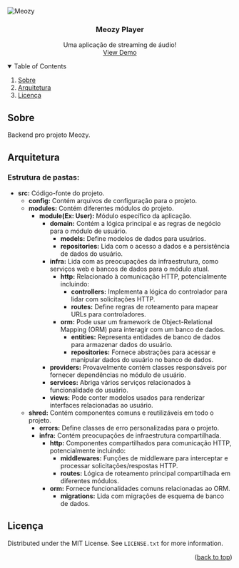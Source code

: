 ![Meozy](https://meozy.github.io/.github/profile/assets/meozy.png)
<a name="readme-top"></a>

<!-- PROJECT LOGO -->
<div align="center">
  <h3 align="center">Meozy Player</h3>
  <p align="center">
    Uma aplicação de streaming de áudio!
    <br />
    <a href="">View Demo</a>
  </p>
</div>

<!-- TABLE OF CONTENTS -->
<details open="true">
  <summary>Table of Contents</summary>
  <ol>
    <li><a href="#sobre">Sobre</a></li>
    <li><a href="#arquitetura">Arquitetura</a></li>
    <li><a href="#licença">Licença</a></li>
  </ol>
</details>

<!-- ABOUT -->
## Sobre
Backend pro projeto Meozy. 

<!-- ARCHITECTURE -->
## Arquitetura
### Estrutura de pastas:
- **src:** Código-fonte do projeto.
    - **config:** Contém arquivos de configuração para o projeto.
    - **modules:** Contém diferentes módulos do projeto.
        - **module(Ex: User):** Módulo específico da aplicação.
            - **domain:** Contém a lógica principal e as regras de negócio para o módulo de usuário.
                - **models:** Define modelos de dados para usuários.
                - **repositories:** Lida com o acesso a dados e a persistência de dados do usuário.
            - **infra:** Lida com as preocupações da infraestrutura, como serviços web e bancos de dados para o módulo atual.
               	- **http:** Relacionado à comunicação HTTP, potencialmente incluindo:
                    - **controllers:** Implementa a lógica do controlador para lidar com solicitações HTTP.
                    - **routes:** Define regras de roteamento para mapear URLs para controladores.
                - **orm:** Pode usar um framework de Object-Relational Mapping (ORM) para interagir com um banco de dados.
                    - **entities:** Representa entidades de banco de dados para armazenar dados do usuário.
                    - **repositories:** Fornece abstrações para acessar e manipular dados do usuário no banco de dados.
            - **providers:** Provavelmente contém classes responsáveis por fornecer dependências no módulo de usuário.
            - **services:** Abriga vários serviços relacionados à funcionalidade do usuário.
            - **views:** Pode conter modelos usados para renderizar interfaces relacionadas ao usuário.
    - **shred:** Contém componentes comuns e reutilizáveis em todo o projeto.
        - **errors:** Define classes de erro personalizadas para o projeto.
        - **infra:** Contém preocupações de infraestrutura compartilhada.
            - **http:** Componentes compartilhados para comunicação HTTP, potencialmente incluindo:
                - **middlewares:** Funções de middleware para interceptar e processar solicitações/respostas HTTP.
                - **routes:** Lógica de roteamento principal compartilhada em diferentes módulos.
            - **orm:** Fornece funcionalidades comuns relacionadas ao ORM.
                - **migrations:** Lida com migrações de esquema de banco de dados.

<!-- LICENSE -->
## Licença

Distributed under the MIT License. See `LICENSE.txt` for more information.

<p align="right">(<a href="#readme-top">back to top</a>)</p>
